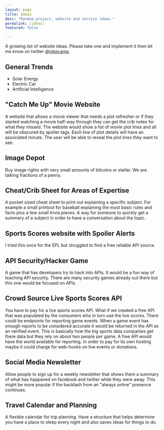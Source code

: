 ```yaml
---
layout: page
title: Ideas
desc: "Random project, website and service ideas."
permalink: /ideas/
featured: false

---
```


A growing list of website ideas. Please take one and implement it then let me know on twitter [@jokecamp](https://twitter.com/jokecamp).

## General Trends

- Solar Energy
- Electric Car
- Artificial Intelligence

## "Catch Me Up" Movie Website

A website that allows a movie viewer that needs a plot refresher or if they started watching a movie half-way through they can get the crib notes for what they missed. The website would show a list of movie plot lines and all will be obscured by spoiler tags. Each line of plot details will have an associated minute. The user will be able to reveal the plot lines they want to see.

## Image Depot

Buy image rights with very small amounts of bitcoins or stellar. We are talking fractions of a penny.

## Cheat/Crib Sheet for Areas of Expertise

A pocket sized cheat sheet to print out explaining a specific subject. For example a small printout for baseball explaining the most basic rules and facts plus a few small trivia pieces. A way for someone to quickly get a summary of a subject in order to have a conversation about the topic.

## Sports Scores website with Spoiler Alerts

I tried this once for the EPL but struggled to find a free reliable API source.

## API Security/Hacker Game

A game that has developers try to hack into APIs. It would be a fun way of teaching API security. There are many security games already out there but this one would be focused on APIs.

## Crowd Source Live Sports Scores API

You have to pay for a live sports scores API. What if we created a free API that was populated by the consumers who in turn use the live scores. There could be endpoints for reporting game events. When a game event has enough reports to be considered accurate it would be returned in the API as an verified event. This is basically how the big sports data companies get there data but they rely on about two people per game. A free API would have the world available for reporting. In order to pay for its own hosting maybe it could charge for web-hooks on live events or donations.

## Social Media Newsletter

Allow people to sign up for a weekly newsletter that shows them a summary of what has happened on facebook and twitter while they were away. This might be more popular if the backlash from an "always online" presence continues.

## Travel Calendar and Planning

A flexible calendar for trip planning. Have a structure that helps determine you have a place to sleep every night and also saves ideas for things to do.
